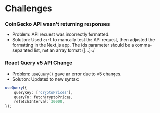 # Challenges

### **CoinGecko API wasn't returning responses**
- Problem: API request was incorrectly formatted.
- Solution: Used `curl` to manually test the API request, then adjusted the formatting in the Next.js app. The ids parameter should be a comma-separated list, not an array format ([...])./

### **React Query v5 API Change**
- Problem: `useQuery()` gave an error due to v5 changes.  
- Solution: Updated to new syntax:
```typescript
useQuery({
    queryKey: ['cryptoPrices'],
    queryFn: fetchCryptoPrices,
    refetchInterval: 30000,
});
